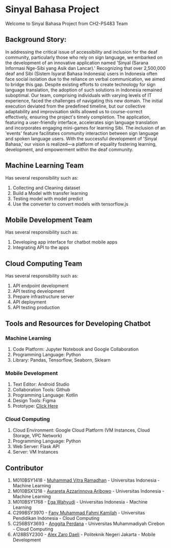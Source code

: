 # Sinyal Bahasa Project
Welcome to Sinyal Bahasa Project from CH2-PS483 Team

## Background Story:
In addressing the critical issue of accessibility and inclusion for the deaf community, particularly those who rely on sign language, we embarked on the development of an innovative application named 'Sinyal (Sarana Informasi Nge-Sibi yang Asik dan Lancar).' Recognizing that over 2,500,000 deaf and Sibi (Sistem Isyarat Bahasa Indonesia) users in Indonesia often face social isolation due to the reliance on verbal communication, we aimed to bridge this gap. Despite existing efforts to create technology for sign language translation, the adoption of such solutions in Indonesia remained suboptimal.
Our team, comprising individuals with varying levels of IT experience, faced the challenges of navigating this new domain. The initial execution deviated from the predefined timeline, but our collective adaptability and improvisation skills allowed us to course-correct effectively, ensuring the project's timely completion. The application, featuring a user-friendly interface, accelerates sign language translation and incorporates engaging mini-games for learning Sibi. The inclusion of an 'events' feature facilitates community interaction between sign language and spoken language users. With the successful development of 'Sinyal Bahasa,' our vision is realized—a platform of equality fostering learning, development, and empowerment within the deaf community.


## Machine Learning Team
Has several responsibility such as:
1. Collecting and Cleaning dataset
2. Build a Model with transfer learning
3. Testing model with model predict
4. Use the converter to convert models with tensorflow.js

## Mobile Development Team
Has several responsibility such as:
1. Developing app interface for chatbot mobile apps
2. Integrating API to the apps

## Cloud Computing Team
Has several responsibility such as:
1. API endpoint development
2. API testing development
3. Prepare infrastructure server
4. API deployment
5. API testing production

## Tools and Resources for Developing Chatbot

### Machine Learning
1. Code Platform: Jupyter Notebook and Google Collaboration
2. Programming Language: Python
3. Library: Pandas, Tensorflow, Seaborn, Sklearn

### Mobile Development
1. Text Editor: Android Studio
2. Collaboration Tools: Github
3. Programming Language: Kotlin
4. Design Tools: Figma
5. Prototype: [Click Here](https://example.com)

### Cloud Computing
1. Cloud Environment: Google Cloud Platform (VM Instances, Cloud Storage, VPC Network)
2. Programming Language: Python
3. Web Server: Flask API
4. Server: VM Instances

## Contributor

1. M010BSY1418 - [Muhammad Vitra Ramadhan](linkedin) - Universitas Indonesia - Machine Learning 
2. M010BSX1218 - [Aurareta Azzarinnova Aribowo](linkedin)  - Universitas Indonesia - Machine Learning 
3. M010BSY1768 - [Ega Wahyudi](linkedin) - Universitas Indonesia - Machine Learning 
4. C299BSY3970 - [Fany Muhammad Fahmi Kamilah](linkedin) - Universitas Pendidikan Indonesia - Cloud Computing 
5. C256BSY3693 - [Anggita Perdana](linkedin) - Universitas Muhammadiyah Cirebon - Cloud Computing 
6. A128BSY2300 - [Alex Zaro Daeli](linkedin) - Politeknik Negeri Jakarta - Mobile Development 

